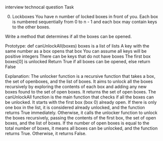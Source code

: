 interview technocal question 
Task

0. Lockboxes
You have n number of locked boxes in front of you. Each box is numbered sequentially from 0 to n - 1 and each box may contain keys to the other boxes.

Write a method that determines if all the boxes can be opened.

Prototype: def canUnlockAll(boxes)
boxes is a list of lists
A key with the same number as a box opens that box
You can assume all keys will be positive integers
There can be keys that do not have boxes
The first box boxes[0] is unlocked
Return True if all boxes can be opened, else return False

Explanation:
The unlocker function is a recursive function that takes a box, the set of openboxes, and the list of boxes. It aims to unlock all the boxes recursively by exploring the contents of each box and adding any new boxes found to the set of open boxes. It returns the set of open boxes.
The canUnlockAll function is the main function that checks if all the boxes can be unlocked. It starts with the first box (box 0) already open. If there is only one box in the list, it is considered already unlocked, and the function returns True immediately. Otherwise, it calls the unlocker function to unlock the boxes recursively, passing the contents of the first box, the set of open boxes, and the list of boxes. If the number of open boxes is equal to the total number of boxes, it means all boxes can be unlocked, and the function returns True. Otherwise, it returns False.
